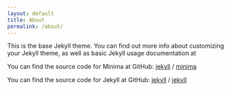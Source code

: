 ```yaml
---
layout: default
title: About
permalink: /about/
---
```


This is the base Jekyll theme. You can find out more info about customizing your Jekyll theme, as well as basic Jekyll usage documentation at

You can find the source code for Minima at GitHub:
[jekyll][jekyll-organization] /
[minima](https://github.com/jekyll/minima)

You can find the source code for Jekyll at GitHub:
[jekyll][jekyll-organization] /
[jekyll](https://github.com/jekyll/jekyll)


[jekyll-organization]: https://github.com/jekyll
